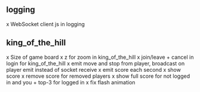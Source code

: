 logging
-------
 x WebSocket client js in logging

king_of_the_hill
----------------
 x Size of game board
 x z for zoom in king_of_the_hill
 x join/leave + cancel in login for king_of_the_hill
 x emit move and stop from player, broadcast on player emit instead of socket receive
 x emit score each second
 x show score
 x remove score for removed players
 x show full score for not logged in and you + top-3 for logged in
 x fix flash animation